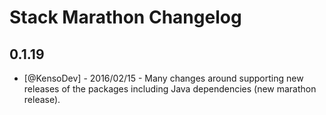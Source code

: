 # Stack Marathon Changelog

## 0.1.19

* [@KensoDev] - 2016/02/15 - Many changes around supporting new releases of the
  packages including Java dependencies (new marathon release).
